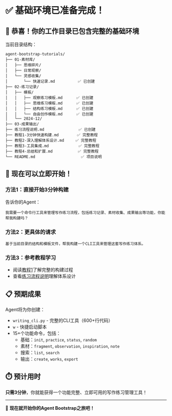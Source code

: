 # ✅ 基础环境已准备完成！

## 🎉 恭喜！你的工作目录已包含完整的基础环境

当前目录结构：
```
agent-bootstrap-tutorials/
├── 01-素材库/
│   ├── 思维碎片/
│   ├── 日常观察/
│   └── 灵感收集/
│       └── 快速记录.md          ✅ 已创建
├── 02-练习记录/
│   ├── 模板/
│   │   ├── 观察练习模板.md      ✅ 已创建
│   │   ├── 思维练习模板.md      ✅ 已创建
│   │   ├── 结构练习模板.md      ✅ 已创建
│   │   └── 自由创作模板.md      ✅ 已创建
│   └── 2024-12/
├── 03-成果输出/
├── 练习流程说明.md               ✅ 已创建
├── 教程1-3分钟快速构建.md        ✅ 完整教程
├── 教程2-深入理解体系设计.md     ✅ 完整教程
├── 教程3-工具集成.md             ✅ 完整教程
├── 教程4-总结和扩展.md           ✅ 完整教程
└── README.md                    ✅ 项目说明
```

## 🚀 现在可以立即开始！

### 方法1：直接开始3分钟构建
告诉你的Agent：
```text
我需要一个命令行工具来管理写作练习流程，包括练习记录、素材收集、成果输出等功能，你能帮我构建吗？
```

### 方法2：更具体的请求
```text
基于当前目录的结构和模板文件，帮我构建一个CLI工具来管理这套写作练习体系。
```

### 方法3：参考教程学习
- 阅读[教程1](教程1-3分钟快速构建.md)了解完整的构建过程
- 查看[练习流程说明](练习流程说明.md)理解体系设计

## 📋 预期成果

Agent将为你创建：
- `writing_cli.py` - 完整的CLI工具（600+行代码）
- `w` - 快捷启动脚本
- 15+个功能命令，包括：
  - 基础：`init`, `practice`, `status`, `random`
  - 素材：`fragment`, `observation`, `inspiration`, `note`
  - 搜索：`list`, `search`
  - 输出：`create`, `works`, `export`

## ⏱️ 预计用时

**只需3分钟**，你就能获得一个功能完整、立即可用的写作练习管理工具！

---

🎯 **现在就开始你的Agent Bootstrap之旅吧！**